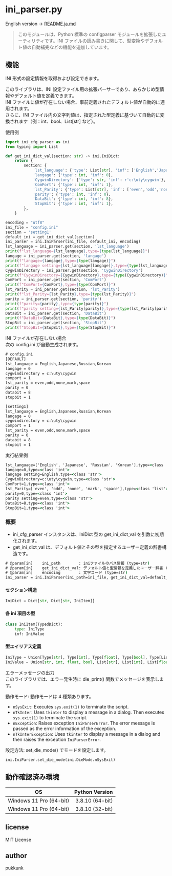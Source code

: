 # ini_parser.py
English version → [README.ja.md](https://github.com/pukkunk/ini_cfg_parser/blob/main/README.md)

> このモジュールは、Python 標準の configparser モジュールを拡張したユーティリティです。INI ファイルの読み書きに関して、型変換やデフォルト値の自動補完などの機能を追加しています。

## 機能
INI 形式の設定情報を取得および設定できます。

このライブラリは、INI 設定ファイル用の拡張パーサーであり、あらかじめ型情報やデフォルト値を定義できます。  
INI ファイルに値が存在しない場合、事前定義されたデフォルト値が自動的に適用されます。  
さらに、INI ファイル内の文字列値は、指定された型定義に基づいて自動的に変換されます（例：int、bool、List[str] など）。

使用例
```python
import ini_cfg_parser as ini
from typing import List

def get_ini_dict_val(section: str) -> ini.IniDict:
    return {
        section: {
            'lst_language': {'type': List[str], 'inf': ['English','Japanese','Russian','Korean']},
            'langage': {'type': int, 'inf': 0},
            'CygwinDirectory': {'type': str, 'inf': r'c:\uty\cygwin'},
            'ComPort': {'type': int, 'inf': 1},
            'lst_Parity': {'type': List[str], 'inf': ['even','odd','none','mark','space']},
            'parity': {'type': int, 'inf': 0},
            'DataBit': {'type': int, 'inf': 8},
            'StopBit': {'type': int, 'inf': 1},
        },
    }

encoding = "utf8"
ini_file = "config.ini"
section = 'setting1'
default_ini = get_ini_dict_val(section)
ini_parser = ini.IniParser(ini_file, default_ini, encoding)
lst_language = ini_parser.get(section, 'lst_language')
print(f"lst_language={lst_language},type={type(lst_language)}")
langage = ini_parser.get(section, 'langage')
print(f"langage={langage},type={type(langage)}")
print(f"langage setting={lst_language[langage]},type={type(lst_language[langage])}")
CygwinDirectory = ini_parser.get(section, 'CygwinDirectory')
print(f"CygwinDirectory={CygwinDirectory},type={type(CygwinDirectory)}")
ComPort = ini_parser.get(section, 'ComPort')
print(f"ComPort={ComPort},type={type(ComPort)}")
lst_Parity = ini_parser.get(section, 'lst_Parity')
print(f"lst_Parity={lst_Parity},type={type(lst_Parity)}")
parity = ini_parser.get(section, 'parity')
print(f"parity={parity},type={type(parity)}")
print(f"parity setting={lst_Parity[parity]},type={type(lst_Parity[parity])}")
DataBit = ini_parser.get(section, 'DataBit')
print(f"DataBit={DataBit},type={type(DataBit)}")
StopBit = ini_parser.get(section, 'StopBit')
print(f"StopBit={StopBit},type={type(StopBit)}")
```
INI ファイルが存在しない場合  
次の config.ini が自動生成されます。
```cmd
# config.ini
[DEFAULT]
lst_language = English,Japanese,Russian,Korean
langage = 0
cygwindirectory = c:\uty\cygwin
comport = 1
lst_parity = even,odd,none,mark,space
parity = 0
databit = 8
stopbit = 1

[setting1]
lst_language = English,Japanese,Russian,Korean
langage = 0
cygwindirectory = c:\uty\cygwin
comport = 1
lst_parity = even,odd,none,mark,space
parity = 0
databit = 8
stopbit = 1
```
実行結果例
```cmd
lst_language=['English', 'Japanese', 'Russian', 'Korean'],type=<class 'list'>
langage=0,type=<class 'int'>
langage setting=English,type=<class 'str'>
CygwinDirectory=c:\uty\cygwin,type=<class 'str'>
ComPort=1,type=<class 'int'>
lst_Parity=['even', 'odd', 'none', 'mark', 'space'],type=<class 'list'>
parity=0,type=<class 'int'>
parity setting=even,type=<class 'str'>
DataBit=8,type=<class 'int'>
StopBit=1,type=<class 'int'>
```

### 概要
- ini_cfg_parser インスタンスは、IniDict 型の get_ini_dict_val を引数に初期化されます。
- get_ini_dict_val は、デフォルト値とその型を指定するユーザー定義の辞書構造です。

```cmd
# @param[in]    ini_path        : iniファイルのパス情報 (type=str)
# @param[in]    get_ini_dict_val: デフォルト値と型情報を定義したユーザー辞書 (type=IniDict)
# @param[in]    encoding        : 文字コード (type=str)
ini_parser = ini.IniParser(ini_path=ini_file, get_ini_dict_val=default_ini, encoding=encoding)
```

#### セクション構造
```python
IniDict = Dict[str, Dict[str, IniItem]]
```

#### 各 ini 項目の型
```python
class IniItem(TypedDict):
    type: IniType
    inf: IniValue
```

#### 型エイリアス定義
```python
IniType = Union[Type[str], Type[int], Type[float], Type[bool], Type[List[str]], Type[List[int]], Type[List[float]], Type[List[bool]]]
IniValue = Union[str, int, float, bool, List[str], List[int], List[float], List[bool]]
```

エラーメッセージの出力  
このライブラリでは、エラー発生時に die_print() 関数でメッセージを表示します。

動作モード: 動作モードは 4 種類あります。

- `nSysExit`: Executes `sys.exit(1)` to terminate the script.
- `nTkInter`: Uses `tkinter` to display a message in a dialog. Then executes `sys.exit(1)` to terminate the script.
- `nException`: Raises exception `IniParserError`. The error message is passed as the error information of the exception.
- `nTkInterException`: Uses `tkinter` to display a message in a dialog and then raises the exception `IniParserError`.

設定方法:
set_die_mode() でモードを設定します。


```python
ini.IniParser.set_die_mode(ini.DieMode.nSysExit)
```

## 動作確認済み環境

| OS                    | Python Version   |
|----------------------|-----------------:|
| Windows 11 Pro (64-bit) | 3.8.10 (64-bit) |
| Windows 11 Pro (64-bit) | 3.8.10 (32-bit) |

## license
MIT License

## author
pukkunk
